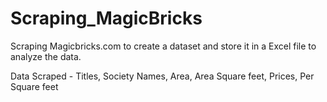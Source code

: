 # Scraping_MagicBricks

Scraping Magicbricks.com to create a dataset and store it in a Excel file to analyze the data.

Data Scraped - Titles, Society Names, Area, Area Square feet, Prices, Per Square feet
